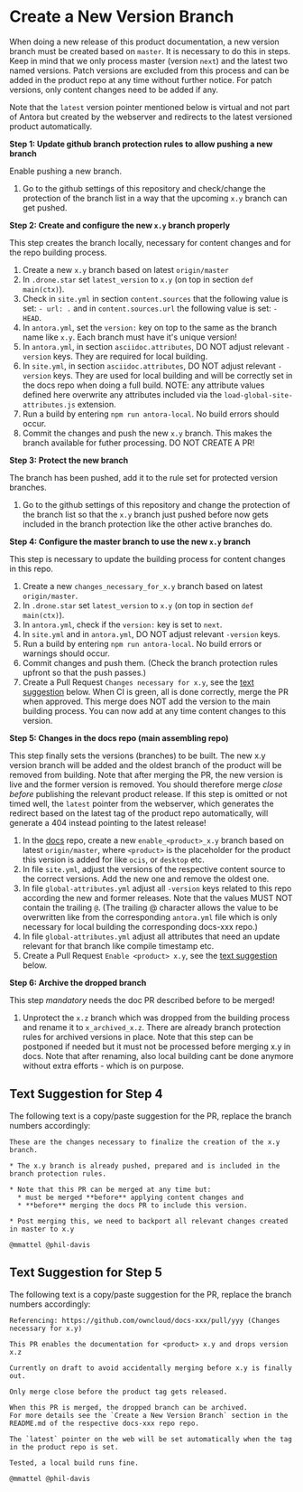 # Create a New Version Branch

When doing a new release of this product documentation, a new version branch must be created based on `master`. It is necessary to do this in steps. Keep in mind that we only process master (version `next`) and the latest two named versions. Patch versions are excluded from this process and can be added in the product repo at any time without further notice. For patch versions, only content changes need to be added if any.

Note that the `latest` version pointer mentioned below is virtual and not part of Antora but created by the webserver and redirects to the latest versioned product automatically.

**Step 1: Update github branch protection rules to allow pushing a new branch**

Enable pushing a new branch.

1.  Go to the github settings of this repository and check/change the protection of the branch list in a way that
    the upcoming `x.y` branch can get pushed.

**Step 2: Create and configure the new `x.y` branch properly**

This step creates the branch locally, necessary for content changes and for the repo building process. 

1.  Create a new `x.y` branch based on latest `origin/master`
1.  In `.drone.star` set `latest_version` to `x.y` (on top in section `def main(ctx)`).
1.  Check in `site.yml` in section `content.sources` that the following value is set: `- url: .` and in `content.sources.url` the following value is set: `- HEAD`.
1.  In `antora.yml`, set the `version:` key on top to the same as the branch name like `x.y`. Each branch must have it's unique version!
1.  In `antora.yml`, in section `asciidoc.attributes`, DO NOT adjust relevant `-version` keys. They are required for local building.
1.  In `site.yml`, in section `asciidoc.attributes`, DO NOT adjust relevant `-version` keys. They are used for local building and will be correctly set in the docs repo when doing a full build. NOTE: any attribute values defined here overwrite any attributes included via the `load-global-site-attributes.js` extension. 
1.  Run a build by entering `npm run antora-local`. No build errors should occur.
1.  Commit the changes and push the new `x.y` branch. This makes the branch available for futher processing. DO NOT CREATE A PR!

**Step 3: Protect the new branch**

The branch has been pushed, add it to the rule set for protected version branches.

1. Go to the github settings of this repository and change the protection of the branch list so that
    the `x.y` branch just pushed before now gets included in the branch protection like the other active branches do.

**Step 4: Configure the master branch to use the new `x.y` branch**

This step is necessary to update the building process for content changes in this repo. 

1. Create a new `changes_necessary_for_x.y` branch based on latest `origin/master`.
1. In `.drone.star` set `latest_version` to `x.y` (on top in section `def main(ctx)`).
1. In `antora.yml`, check if the `version:` key is set to `next`.
1. In `site.yml` and in `antora.yml`, DO NOT adjust relevant `-version` keys.
1. Run a build by entering `npm run antora-local`. No build errors or warnings should occur.
1. Commit changes and push them. (Check the branch protection rules upfront so that the push passes.)
1. Create a Pull Request `Changes necessary for x.y`, see the [text suggestion](#text-suggestion-for-step-4) below. When CI is green, all is done correctly, merge the PR when approved. This merge does NOT add the version to the main building process. You can now add at any time content changes to this version.

**Step 5: Changes in the docs repo (main assembling repo)**

This step finally sets the versions (branches) to be built. The new x.y version branch will be added and the oldest branch of the product will be removed from building. Note that after merging the PR, the new version is live and the former version is removed. You should therefore merge _close before_ publishing the relevant product release. If this step is omitted or not timed well, the `latest` pointer from the webserver, which generates the redirect based on the latest tag of the product repo automatically, will generate a 404 instead pointing to the latest release!

1. In the [docs](https://github.com/owncloud/docs/blob/master/site.yml) repo, create a new `enable_<product>_x.y` branch based on latest `origin/master`, where `<product>` is the placeholder for the product this version is added for like `ocis`, or `desktop` etc.
1. In file `site.yml`, adjust the versions of the respective content source to the correct versions. Add the new one and remove the oldest one.
1. In file `global-attributes.yml` adjust all `-version` keys related to this repo according the new and former releases. Note that the values MUST NOT contain the trailing `@`. (The trailing @ character allows the value to be overwritten like from the corresponding `antora.yml` file which is only necessary for local building the corresponding docs-xxx repo.)
1. In file `global-attributes.yml` adjust all attributes that need an update relevant for that branch like compile timestamp etc.
1. Create a Pull Request `Enable <product> x.y`, see the [text suggestion](#text-suggestion-for-step-5) below.

**Step 6: Archive the dropped branch**

This step _mandatory_ needs the doc PR described before to be merged!

1. Unprotect the `x.z` branch which was dropped from the building process and rename it to `x_archived_x.z`. There are already branch protection rules for archived versions in place. Note that this step can be postponed if needed but it must not be processed before merging x.y in docs. Note that after renaming, also local building cant be done anymore without extra efforts - which is on purpose.

## **Text Suggestion for Step 4**

The following text is a copy/paste suggestion for the PR, replace the branch numbers accordingly:

```
These are the changes necessary to finalize the creation of the x.y branch.

* The x.y branch is already pushed, prepared and is included in the branch protection rules.

* Note that this PR can be merged at any time but:
  * must be merged **before** applying content changes and
  * **before** merging the docs PR to include this version.

* Post merging this, we need to backport all relevant changes created in master to x.y

@mmattel @phil-davis
```

## **Text Suggestion for Step 5**

The following text is a copy/paste suggestion for the PR, replace the branch numbers accordingly:

```
Referencing: https://github.com/owncloud/docs-xxx/pull/yyy (Changes necessary for x.y)

This PR enables the documentation for <product> x.y and drops version x.z

Currently on draft to avoid accidentally merging before x.y is finally out.

Only merge close before the product tag gets released.

When this PR is merged, the dropped branch can be archived.
For more details see the `Create a New Version Branch` section in the README.md of the respective docs-xxx repo repo.

The `latest` pointer on the web will be set automatically when the tag in the product repo is set.

Tested, a local build runs fine.

@mmattel @phil-davis
```
